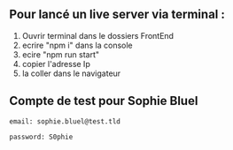 ## Pour lancé un live server via terminal :

1) Ouvrir terminal dans le dossiers FrontEnd
2) ecrire "npm i" dans la console 
3) ecire "npm run start"
4) copier l'adresse Ip 
5) la coller dans le navigateur



## Compte de test pour Sophie Bluel

```
email: sophie.bluel@test.tld

password: S0phie 
```